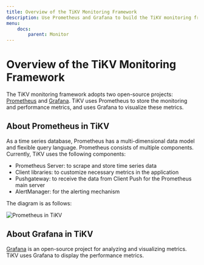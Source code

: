 ```yaml
---
title: Overview of the TiKV Monitoring Framework
description: Use Prometheus and Grafana to build the TiKV monitoring framework.
menu:
    docs:
        parent: Monitor
---
```


# Overview of the TiKV Monitoring Framework

The TiKV monitoring framework adopts two open-source projects: [Prometheus](https://github.com/prometheus/prometheus) and [Grafana](https://github.com/grafana/grafana). TiKV uses Prometheus to store the monitoring and performance metrics, and uses Grafana to visualize these metrics.

## About Prometheus in TiKV

As a time series database, Prometheus has a multi-dimensional data model and flexible query language. Prometheus consists of multiple components. Currently, TiKV uses the following components:

- Prometheus Server: to scrape and store time series data
- Client libraries: to customize necessary metrics in the application
- Pushgateway: to receive the data from Client Push for the Prometheus main server
- AlertManager: for the alerting mechanism

The diagram is as follows:

![Prometheus in TiKV](../../images/prometheus-in-tikv.png)

## About Grafana in TiKV

[Grafana](https://github.com/grafana/grafana) is an open-source project for analyzing and visualizing metrics. TiKV uses Grafana to display the performance metrics.